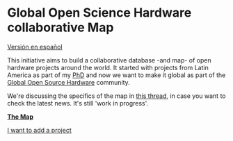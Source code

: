 # Global Open Science Hardware collaborative Map

[Versión en español](leer.md)

This initiative aims to build a collaborative database -and map- of open hardware projects around the world. It started with projects from Latin America as part of my [PhD](https://thessaly.github.io/phd/) and now we want to make it global as part of the [Global Open Source Hardware](https://openhardware.science) community. 

We're discussing the specifics of the map in [this thread](https://forum.openhardware.science/t/map-cadastre-list-of-open-science-hardware-initiatives-in-chile-latam/835/3), in case you want to check the latest news. It's still 'work in progress'.

[**The Map**](http://u.osmfr.org/m/255581/) 

[I want to add a project](CONTRIBUTING.md)
